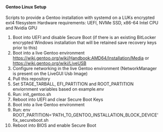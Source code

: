 #### Gentoo Linux Setup 

Scripts to provide a Gentoo installation with systemd on a LUKs encrypted ext4 filesystem
Hardware requirements: UEFI, NVMe SSD, x86-64 Intel CPU and Nvidia GPU

1. Boot into UEFI and disable Secure Boot (if there is an existing BitLocker encrypted Windows installation that will be retained save recovery keys prior to this)
2. Boot into a live Gentoo environment https://wiki.gentoo.org/wiki/Handbook:AMD64/Installation/Media or https://wiki.gentoo.org/wiki/LiveUSB
3. Configure networking in the live Gentoo environment (NetworkManager is present on the LiveGUI Usb Image) 
4. Pull this repository
5. Set STAGE_TARBALL, EFI_PARTITION and ROOT_PARTITION enviornment variables based on example.env
6. Run: init_gentoo.sh
7. Reboot into UEFI and clear Secure Boot Keys
9. Boot into a live Gentoo environment
10. Run: env ROOT_PARTITION='PATH_TO_GENTOO_INSTALLATION_BLOCK_DEVICE' fix_secureboot.sh
11. Reboot into BIOS and enable Secure Boot
